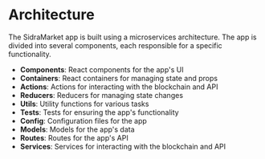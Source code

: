 # Architecture

The SidraMarket app is built using a microservices architecture. The app is divided into several components, each responsible for a specific functionality.

* **Components**: React components for the app's UI
* **Containers**: React containers for managing state and props
* **Actions**: Actions for interacting with the blockchain and API
* **Reducers**: Reducers for managing state changes
* **Utils**: Utility functions for various tasks
* **Tests**: Tests for ensuring the app's functionality
* **Config**: Configuration files for the app
* **Models**: Models for the app's data
* **Routes**: Routes for the app's API
* **Services**: Services for interacting with the blockchain and API
